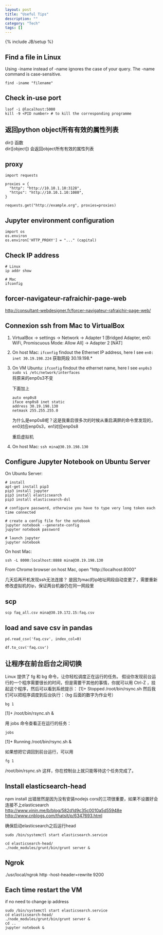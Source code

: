 ```yaml
---
layout: post
title: "Useful Tips"
description: ""
category: "Tech"
tags: []
---
```

{% include JB/setup %}

## Find a file in Linux
Using -iname instead of -name ignores the case of your query. The -name command is case-sensitive.

```
find -iname "filename"
```

## Check in-use port
```
lsof -i @localhost:5000
kill -9 <PID number> # to kill the corresponding programme
```

## 返回python object所有有效的属性列表
dir() 函数		
dir([object]) 会返回object所有有效的属性列表

## proxy
```
import requests

proxies = {
  "http": "http://10.10.1.10:3128",
  "https": "http://10.10.1.10:1080",
}

requests.get("http://example.org", proxies=proxies)
```
## Jupyter environment configuration
```
import os
os.environ
os.environ['HTTP_PROXY'] = "..." (capital)
```

## Check IP address
```
# Linux
ip addr show 

# Mac
ifconfig
```

## forcer-navigateur-rafraichir-page-web
http://consultant-webdesigner.fr/forcer-navigateur-rafraichir-page-web/

## Connexion ssh from Mac to VirtualBox
1. VirtualBox -> settings -> Network -> Adapter 1 [Bridged Adapter, en0: WiFi, Promiscuous Mode: Allow All] -> Adapter 2 [NAT]
2. On host Mac: 
	`ifconfig`
	findout the Ethernet IP address, here I see `en0: inet 30.19.198.224` 获取网段 30.19.198.*
3. On VM Ubuntu:
	`ifconfig`
	findout the ethernet name, here I see `enp0s3`
	`sudo vi /etc/network/interfaces`	
	将原来的enp0s3不变
	
	下面加上
	```
	auto enp0s8
	iface enp0s8 inet static
	address 30.19.198.130
	netmask 255.255.255.0
	```
	
	为什么是enp0s8呢？这是我重启很多次的时候从重启满屏的命令里发现的，en0对应enp0s3，en1对应enp0s8
	
	重启虚拟机
4. On host Mac:
	`ssh mina@30.19.198.130`
	
## Configure Jupyter Notebook on Ubuntu Server
On Ubuntu Server:

```
# install
apt-get install pip3
pip3 install jupyter
pip3 install elasticsearch
pip3 install elasticsearch-dsl

# configure password, otherwise you have to type very long token each time connected

# create a config file for the notebook
jupyter notebook --generate-config
jupyter notebook password

# launch jupyter
jupyter notebook
```

On host Mac:

```
ssh -L 8000:localhost:8888 mina@30.19.198.130
```

From Chrome browser on host Mac, open "http://localhost:8000"

几天后再开机发现ssh无法连接？
是因为mac的ip地址网段自动变更了，需要重新修改虚拟机的ip，保证两台机器仍在同一网段里

## scp
```
scp faq_all.csv mina@30.19.172.15:faq.csv
```

## load and save csv in pandas
```
pd.read_csv('faq.csv', index_col=0)

df.to_csv('faq.csv')

```

## 让程序在前台后台之间切换
Linux 提供了 fg 和 bg 命令，让你轻松调度正在运行的任务。
假设你发现前台运行的一个程序需要很长的时间，但是需要干其他的事情，你就可以用 Ctrl-Z ，挂起这个程序，然后可以看到系统提示：
[1]+ Stopped /root/bin/rsync.sh
然后我们可以把程序调度到后台执行：（bg 后面的数字为作业号）

`bg 1`

[1]+ /root/bin/rsync.sh &


用 jobs 命令查看正在运行的任务：

`jobs`

[1]+ Running /root/bin/rsync.sh &


如果想把它调回到前台运行，可以用

`fg 1`

/root/bin/rsync.sh
这样，你在控制台上就只能等待这个任务完成了。

## Install elasticsearch-head
npm install 出错居然是因为没有安装nodejs
cors的三项很重要，如果不设置好会连接不上elasticsearch
<http://www.vinin.me/b/blog/582d1d9c35c0010a5d55948e>
<http://www.cnblogs.com/thatsit/p/6347693.html>

确保启动elasticsearch之后运行head

```
sudo /bin/systemctl start elasticsearch.service

cd elasticsearch-head/
./node_modules/grunt/bin/grunt server &
```

## Ngrok
./usr/local/ngrok http -host-header=rewrite 9200

## Each time restart the VM
if no need to change ip address

```
sudo /bin/systemctl start elasticsearch.service
cd elasticsearch-head/
./node_modules/grunt/bin/grunt server &
cd ..
jupyter notebook &
```
